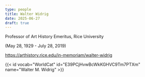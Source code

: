 ```yaml
---
type: people
title: Walter Widrig
date: 2025-06-27
draft: true
---
```


Professor of Art History Emeritus, Rice University

(May 28, 1929 - July 28, 2019)

https://arthistory.rice.edu/in-memoriam/walter-widrig


{{< id vocab="WorldCat" id="E39PCjHvwBcWkKGHVC9Tm7PTXm" name="Walter M. Widrig" >}}